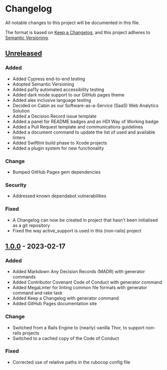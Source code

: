# Changelog

All notable changes to this project will be documented in this file.

The format is based on [Keep a Changelog](https://keepachangelog.com/en/1.0.0/),
and this project adheres to [Semantic Versioning](https://semver.org/spec/v2.0.0.html).

## [Unreleased]

### Added

- Added Cypress end-to-end testing
- Adopted Semantic Versioning
- Added pa11y automated accessibility testing
- Added dark mode support to our GitHub pages theme
- Added alex inclusive language testing
- Decided on Cabin as our Software-as-a-Service (SaaS) Web Analytics Solution
- Added a Decision Record issue template
- Added a panel for README badges and an HDI Way of Working badge
- Added a Pull Request template and communications guidelines
- Added a document command to update the list of used and available linters
- Added Swiftlint build phase to Xcode projects
- Added a plugin system for new functionality

### Change

- Bumped GitHub Pages gem dependencies

### Security

- Addressed known dependabot vulnerabilities

### Fixed

- A Changelog can now be created in project that hasn't been initialised as a git repository
- Fixed the way active_support is used in this (non-rails) project

## [1.0.0] - 2023-02-17

### Added

- Added Markdown Any Decision Records (MADR) with generator commands
- Added Contributor Covenant Code of Conduct with generator command
- Added MegaLinter for linting common file formats with generator command and rake task
- Added Keep a Changelog with generator command
- Added GitHub Pages documentation site

### Change

- Switched from a Rails Engine to (nearly) vanilla Thor, to support non-rails projects
- Switched to a cached copy of the Code of Conduct

### Fixed

- Corrected use of relative paths in the rubocop config file

[unreleased]: https://github.com/HealthDataInsight/way_of_working/compare/v1.0.0...HEAD
[1.0.0]: https://github.com/HealthDataInsight/way_of_working/releases/tag/v1.0.0
